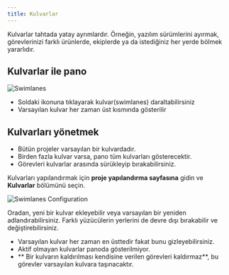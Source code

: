 ```yaml
---
title: Kulvarlar
---
```


Kulvarlar tahtada yatay ayrımlardır.
Örneğin, yazılım sürümlerini ayırmak, görevlerinizi farklı ürünlerde, ekiplerde ya da istediğiniz her yerde bölmek yararlıdır.

Kulvarlar ile pano
------------------

![Swimlanes](/images/v1/swimlanes.png)

- Soldaki ikonuna tıklayarak kulvar(swimlanes) daraltabilirsiniz
- Varsayılan kulvar her zaman üst kısmında gösterilir

Kulvarları yönetmek
-------------------

- Bütün projeler varsayılan bir kulvardadır.
- Birden fazla kulvar varsa, pano tüm kulvarları gösterecektir.
- Görevleri kulvarlar arasında sürükleyip bırakabilirsiniz.

Kulvarları yapılandırmak için **proje yapılandırma sayfasına** gidin ve **Kulvarlar** bölümünü seçin.

![Swimlanes Configuration](/images/v1/swimlane-configuration.png)

Oradan, yeni bir kulvar ekleyebilir veya varsayılan bir yeniden adlandırabilirsiniz.
Farklı yüzücülerin yerlerini de devre dışı bırakabilir ve değiştirebilirsiniz.

- Varsayılan kulvar her zaman en üsttedir fakat bunu gizleyebilirsiniz.
- Aktif olmayan kulvarlar panoda gösterilmiyor.
- ** Bir kulvarın kaldırılması kendisine verilen görevleri kaldırmaz**, bu görevler varsayılan kulvara taşınacaktır.
